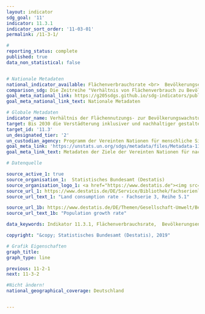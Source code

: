 ```yaml
---
layout: indicator
sdg_goal: '11'
indicator: 11.3.1
indicator_sort_order: '11-03-01'
permalink: /11-3-1/

#
reporting_status: complete
published: true
data_non_statistical: false


# Nationale Metadaten
national_indicator_available: Flächenverbrauchsrate <br>  Bevölkerungsentwicklung <br> Verhältnis der Siedlungs- und Verkehrsfläche zur Bevölkerung <br> Verhältnis Flächenverbrauchsrate zur Bevölkerungsentwicklung
comparison_sdg: Die Zeitreihe "Verhältnis von Flächenverbrauch zu Bevölkerungswachstum (Jahr für Jahr)" entspricht der internationalen Metadatenbeschreibung. Die weiteren drei Zeitreihen liefern zusätzliche Informationen.
goal_meta_national_link: https://g205sdgs.github.io/sdg-indicators/public/MetaDe/11.3.1.pdf
goal_meta_national_link_text: Nationale Metadaten

# Globale Metadaten
indicator_name: Verhältnis der Flächennutzungs- zur Bevölkerungswachstumsrate
target: Bis 2030 die Verstädterung inklusiver und nachhaltiger gestalten und die Kapazitäten für eine partizipatorische, integrierte und nachhaltige Siedlungsplanung und -steuerung in allen Ländern verstärken
target_id: '11.3'
un_designated_tier: '2'
un_custodian_agency: Programm der Vereinten Nationen für menschliche Siedlungen (UN-Habitat)
goal_meta_link: 'https://unstats.un.org/sdgs/metadata/files/Metadata-11-03-01.pdf'
goal_meta_link_text: Metadaten der Ziele der Vereinten Nationen für nachhaltige Entwicklung

# Datenquelle

source_active_1: true
source_organisation_1:  Statistisches Bundesamt (Destatis)
source_organisation_logo_1: <a href="https://www.destatis.de"><img src="https://g205sdgs.github.io/sdg-indicators/public/logos/destatis.png" alt="Logo Destatis" /></a>
source_url_1: https://www.destatis.de/DE/Service/Bibliothek/fachserienliste-artikel.html
source_url_text_1: "Land consumption rate - Fachserie 3, Reihe 5.1"

source_url_1b: https://www.destatis.de/DE/Themen/Gesellschaft-Umwelt/Bevoelkerung/Bevoelkerungsstand/_inhalt.html
source_url_text_1b: "Population growth rate"

data_keywords: Indikator 11.3.1, Flächenverbrauchsrate,  Bevölkerungsentwicklung, Verhältnis der Siedlungs- und Verkehrsfläche zur Bevölkerung, Verhältnis Flächenverbrauchsrate zur Bevölkerungsentwicklung, Programm der Vereinten Nationen für menschliche Siedlungen (UN-Habitat)

copyright: "&copy; Statistisches Bundesamt (Destatis), 2019"

# Grafik Eigenschaften
graph_title:
graph_type: line

previous: 11-2-1
next: 11-3-2

#Nicht ändern!
national_geographical_coverage: Deutschland


---
```


